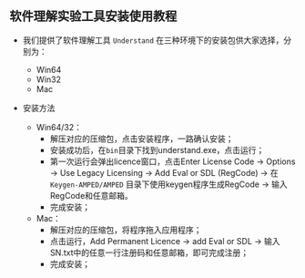 ## 软件理解实验工具安装使用教程

* 我们提供了软件理解工具 `Understand` 在三种环境下的安装包供大家选择，分别为：
  * Win64
  * Win32
  * Mac


* 安装方法
  * Win64/32：
    * 解压对应的压缩包，点击安装程序，一路确认安装；
    * 安装成功后，在`bin`目录下找到understand.exe，点击运行；
    * 第一次运行会弹出licence窗口，点击Enter License Code -> Options -> Use Legacy Licensing -> Add Eval or SDL (RegCode) -> 在`Keygen-AMPED/AMPED` 目录下使用keygen程序生成RegCode -> 输入RegCode和任意邮箱。
    * 完成安装；
  * Mac：
    * 解压对应的压缩包，将程序拖入应用程序；
    * 点击运行，Add Permanent Licence -> add Eval or SDL -> 输入SN.txt中的任意一行注册码和任意邮箱，即可完成注册；
    * 完成安装；